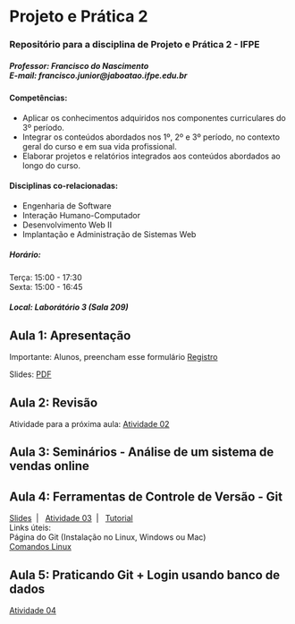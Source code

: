 # Projeto e Prática 2
<h3>Repositório para a disciplina de Projeto e Prática 2 - IFPE</h3>
<h5>Professor: Francisco do Nascimento <BR />
E-mail: francisco.junior@jaboatao.ifpe.edu.br
</h5>

<h4>Competências:</h4>
<ul>
<li>Aplicar os conhecimentos adquiridos nos componentes curriculares do 3º período. </li>
<li>Integrar os conteúdos abordados nos 1º, 2º e 3º período, no contexto geral do curso e em sua vida profissional. </li>
<li>Elaborar projetos e relatórios integrados aos conteúdos abordados ao longo do curso.</li>
</ul>

<h4>Disciplinas co-relacionadas: </h4>
<ul>
<li>Engenharia de Software</li>
<li>Interação Humano-Computador</li>
<li>Desenvolvimento Web II</li>
<li>Implantação e Administração de Sistemas Web</li>
</ul>

<h5>Horário: </h5>
Terça: 15:00 - 17:30 <BR />
Sexta: 15:00 - 16:45

<h5>Local: Laborátório 3 (Sala 209)</h5>

<h2>Aula 1: Apresentação</h2>
<p>Importante: Alunos, preencham esse formulário <a href='http://bit.ly/ifpe-registroalunos'>Registro</a> </p>
Slides: <a href='https://www.dropbox.com/s/5za1339vexugbbn/PP2-Aula01.pdf?dl=0'>PDF</a>

<h2>Aula 2: Revisão</h2>
<p class='destaque'>Atividade para a próxima aula: <a href='https://www.dropbox.com/s/eyl53kd590e9jlp/PP02-Atividade02.pdf?dl=0' target='_blank'>Atividade 02</a></p>

<h2>Aula 3: Seminários - Análise de um sistema de vendas online</h2>

<H2>Aula 4: Ferramentas de Controle de Versão - Git </h2>
<a href="https://www.dropbox.com/s/4cizlzx8aeq6y30/PP2-Aula02.pdf?dl=0" target="_blank">Slides</a>&nbsp;&nbsp;|&nbsp;&nbsp;
<a href="https://www.dropbox.com/s/47zkg705g0qdobl/PP02-Atividade03.pdf?dl=0">Atividade 03</a>&nbsp;&nbsp;|&nbsp;&nbsp;
<a href="https://www.dropbox.com/s/bv65nn857rsowwi/git-tutorial.pdf?dl=0">Tutorial</a> <BR />
Links úteis: <br />
<a hre="https://git-scm.com/book/pt-br/v1/Primeiros-passos-Instalando-Git" taget="_blank">Página do Git (Instalação no Linux, Windows ou Mac)</a> <br />
<a href="http://www.comandoslinux.com/" taget="_blank">Comandos Linux</a><br />

<H2>Aula 5: Praticando Git + Login usando banco de dados </h2>
<a href="https://www.dropbox.com/s/a8ehownh5r57ftu/PP02-Atividade04.pdf?dl=0">Atividade 04</a>
